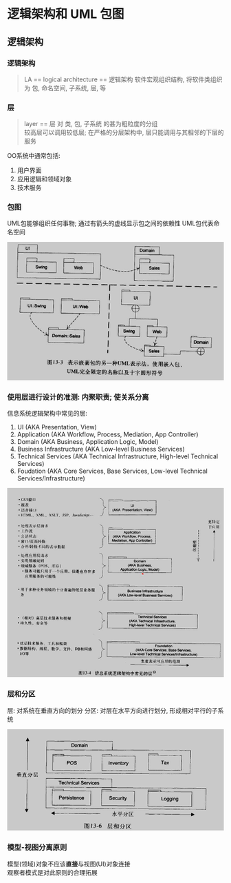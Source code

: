 # 逻辑架构和 UML 包图

## 逻辑架构

### 逻辑架构
> LA == logical architecture == 逻辑架构
软件宏观组织结构, 将软件类组织为 包, 命名空间, 子系统, 层, 等

### 层
> layer == 层
对 类, 包, 子系统 的甚为粗粒度的分组  
较高层可以调用较低层; 在严格的分层架构中, 层只能调用与其相邻的下层的服务  

OO系统中通常包括:
1. 用户界面
2. 应用逻辑和领域对象
3. 技术服务

### 包图
UML包能够组织任何事物; 通过有箭头的虚线显示包之间的依赖性
UML包代表命名空间

![UML包图: 嵌入包, 完全限定名称, 十字圆形](逻辑架构和UML包图_files/3.jpg)

### 使用层进行设计的准测: 内聚职责; 使关系分离
信息系统逻辑架构中常见的层:
1. UI (AKA Presentation, View)
2. Application (AKA Workflow, Process, Mediation, App Controller)
3. Domain (AKA Business, Application Logic, Model)
4. Business Infrastructure (AKA Low-level Business Services)
5. Technical Services (AKA Technical Infrastructure, High-level Technical Services)
6. Foudation (AKA Core Services, Base Services, Low-level Technical Services/Infrastructure)

![信息系统逻辑架构中常见的层](逻辑架构和UML包图_files/2.jpg)

### 层和分区
层: 对系统在垂直方向的划分
分区: 对层在水平方向进行划分, 形成相对平行的子系统

![层和分区](逻辑架构和UML包图_files/1.jpg)

### 模型-视图分离原则
模型(领域)对象不应该**直接**与视图(UI)对象连接  
观察者模式是对此原则的合理拓展
